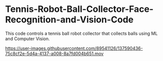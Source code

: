 # Tennis-Robot-Ball-Collector-Face-Recognition-and-Vision-Code
This code controls a tennis ball robot collector that collects balls using ML and Computer Vision.



https://user-images.githubusercontent.com/89541126/137590436-75c8cf2e-5d4a-4137-a008-8a7fd004b651.mov

